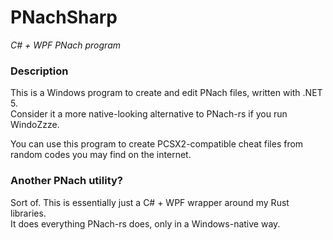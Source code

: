 ﻿# PNachSharp
_C# + WPF PNach program_

### Description

This is a Windows program to create and edit PNach files, written with .NET 5.  
Consider it a more native-looking alternative to PNach-rs if you run WindoZzze.  
  
You can use this program to create PCSX2-compatible cheat files from random codes you may find on the internet.  

### Another PNach utility?
Sort of. This is essentially just a C# + WPF wrapper around my Rust libraries.  
It does everything PNach-rs does, only in a Windows-native way.